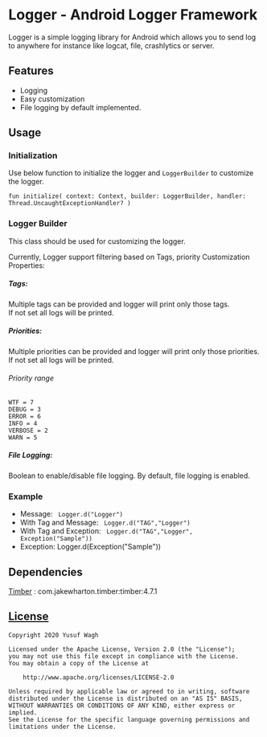 # Logger -  Android Logger Framework
Logger is a simple logging library for Android which allows you to send log to anywhere for instance like logcat, file, crashlytics or server.

## Features
 * Logging
 * Easy customization
 * File logging by default implemented.


## Usage

### Initialization
Use below function to initialize the logger and `LoggerBuilder` to customize the logger.<p>
`fun initialize(
        context: Context,
        builder: LoggerBuilder,
        handler: Thread.UncaughtExceptionHandler?
    )`

###  Logger Builder

This class should be used for customizing the logger.<p>
Currently, Logger support filtering based on Tags, priority
Customization Properties:
##### Tags:
Multiple tags can be provided and logger will print only those tags. <br>If not set all logs will be printed.
##### Priorities:
Multiple priorities can be provided and logger will print only those priorities. <br>If not set all logs will be printed.<br>
###### Priority range
    WTF = 7
    DEBUG = 3 
    ERROR = 6
    INFO = 4
    VERBOSE = 2
    WARN = 5
##### File Logging:
Boolean to enable/disable file logging. By default, file logging is enabled.


### Example
* Message: ` Logger.d("Logger")`
* With Tag and Message: ` Logger.d("TAG","Logger")`
* With Tag and Exception: ` Logger.d("TAG","Logger", Exception("Sample"))`
* Exception: Logger.d(Exception("Sample"))



## Dependencies
[Timber](https://github.com/JakeWharton/timber) : com.jakewharton.timber:timber:4.7.1


## [License](./LICENSE)

    Copyright 2020 Yusuf Wagh
  
    Licensed under the Apache License, Version 2.0 (the "License");
    you may not use this file except in compliance with the License.
    You may obtain a copy of the License at
 
        http://www.apache.org/licenses/LICENSE-2.0
 
    Unless required by applicable law or agreed to in writing, software
    distributed under the License is distributed on an "AS IS" BASIS,
    WITHOUT WARRANTIES OR CONDITIONS OF ANY KIND, either express or implied.
    See the License for the specific language governing permissions and
    limitations under the License.


